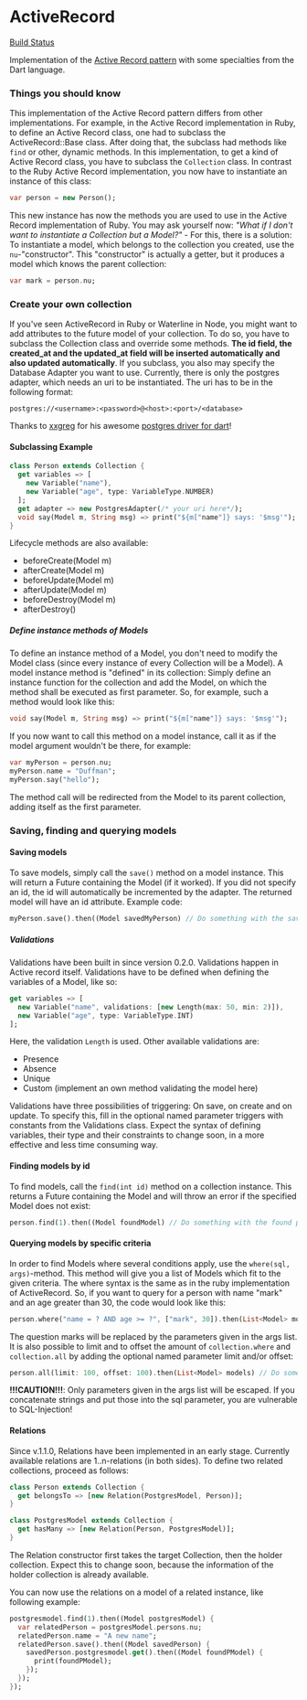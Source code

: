 ActiveRecord
============
[Build Status](https://drone.io/github.com/Adracus/ActiveRecord/latest)

Implementation of the [Active Record pattern](http://en.wikipedia.org/wiki/Active_record_pattern) with some specialties from the Dart language.

### Things you should know
This implementation of the Active Record pattern differs from other implementations. For example, in the Active Record implementation in
Ruby, to define an Active Record class, one had to subclass the ActiveRecord::Base class. After doing that, the subclass had methods
like `find` or other, dynamic methods. In this implementation, to get a kind of Active Record class, you have to subclass the `Collection`
class. In contrast to the Ruby Active Record implementation, you now have to instantiate an instance of this class:

```dart
var person = new Person();
```
    
This new instance has now the methods you are used to use in the Active Record implementation of Ruby.
You may ask yourself now: _"What if I don't want to instantiate a Collection but a Model?"_ - For this, there is a solution: To instantiate
a model, which belongs to the collection you created, use the `nu`-"constructor". This "constructor" is actually a getter, but it produces
a model which knows the parent collection:

```dart
var mark = person.nu;
```

### Create your own collection
If you've seen ActiveRecord in Ruby or Waterline in Node, you might want to add attributes to the future model of your collection. To do so,
you have to subclass the Collection class and override some methods. **The id field, the created\_at and the updated\_at field will be inserted
automatically and also updated automatically**.
If you subclass, you also may specify the Database Adapter you want to use. Currently, there is only the postgres adapter,
which needs an uri to be instantiated. The uri has to be in the following format:

    postgres://<username>:<password>@<host>:<port>/<database>
Thanks to [xxgreg](https://github.com/xxgreg) for his awesome [postgres driver for dart](https://github.com/xxgreg/postgresql)!
#### Subclassing Example

```dart
class Person extends Collection {
  get variables => [
    new Variable("name"),
    new Variable("age", type: VariableType.NUMBER)
  ];
  get adapter => new PostgresAdapter(/* your uri here*/);
  void say(Model m, String msg) => print("${m["name"]} says: '$msg'");
}
```
Lifecycle methods are also available:
* beforeCreate(Model m)
* afterCreate(Model m)
* beforeUpdate(Model m)
* afterUpdate(Model m)
* beforeDestroy(Model m)
* afterDestroy()

##### Define instance methods of Models
To define an instance method of a Model, you don't need to modify the Model class (since every instance of every Collection will be a Model).
A model instance method is "defined" in its collection: Simply define an instance function for the collection and add the Model, on which
the method shall be executed as first parameter. So, for example, such a method would look like this:

```dart
void say(Model m, String msg) => print("${m["name"]} says: '$msg'");
```
If you now want to call this method on a model instance, call it as if the model argument wouldn't be there, for example:
```dart
var myPerson = person.nu;
myPerson.name = "Duffman";
myPerson.say("hello");
```
The method call will be redirected from the Model to its parent collection, adding itself as the first parameter.

### Saving, finding and querying models
#### Saving models
To save models, simply call the `save()` method on a model instance. This will return a Future containing the Model (if it worked). If you
did not specify an id, the id will automatically be incremented by the adapter. The returned model will have an id attribute. Example code:

```dart
myPerson.save().then((Model savedMyPerson) // Do something with the saved person
```
##### Validations
Validations have been built in since version 0.2.0. Validations happen in Active record itself.
Validations have to be defined when defining the variables of a Model, like so:

```dart
get variables => [
  new Variable("name", validations: [new Length(max: 50, min: 2)]),
  new Variable("age", type: VariableType.INT)
];
```
Here, the validation `Length` is used. Other available validations are:
* Presence
* Absence
* Unique
* Custom (implement an own method validating the model here)

Validations have three possibilities of triggering: On save, on create and on update. To specify
this, fill in the optional named parameter triggers with constants from the Validations class.
Expect the syntax of defining variables, their type and their constraints to change
soon, in a more effective and less time consuming way.

#### Finding models by id
To find models, call the `find(int id)` method on a collection instance. This returns a Future containing the Model and will throw an error
if the specified Model does not exist:

```dart
person.find(1).then((Model foundModel) // Do something with the found person
```
#### Querying models by specific criteria
In order to find Models where several conditions apply, use the `where(sql, args)`-method. This method will give you a list of Models which
fit to the given criteria. The where syntax is the same as in the ruby implementation of ActiveRecord. So, if you want to query for a person
with name "mark" and an age greater than 30, the code would look like this:

```dart
person.where("name = ? AND age >= ?", ["mark", 30]).then(List<Model> models) // Do something with the found models
```

The question marks will be replaced by the parameters given in the args list. It is also
possible to limit and to offset the amount of `collection.where` and `collection.all` by adding the
optional named parameter limit and/or offset:

```dart
person.all(limit: 100, offset: 100).then(List<Model> models) // Do something with the found models
```

**!!!CAUTION!!!**: Only parameters given in the args list will be escaped. If you concatenate strings and put those into the sql parameter,
you are vulnerable to SQL-Injection!

#### Relations
Since v.1.1.0, Relations have been implemented in an early stage. Currently available relations are
1..n-relations (in both sides). To define two related collections, proceed as follows:

```dart
class Person extends Collection {
  get belongsTo => [new Relation(PostgresModel, Person)];
}

class PostgresModel extends Collection {
  get hasMany => [new Relation(Person, PostgresModel)];
}
```
The Relation constructor first takes the target Collection, then the holder collection. Expect
this to change soon, because the information of the holder collection is already available.

You can now use the relations on a model of a related instance, like following example:

```dart
postgresmodel.find(1).then((Model postgresModel) {
  var relatedPerson = postgresModel.persons.nu;
  relatedPerson.name = "A new name";
  relatedPerson.save().then((Model savedPerson) {
    savedPerson.postgresmodel.get().then((Model foundPModel) {
      print(foundPModel);
    });
  });
});
```
